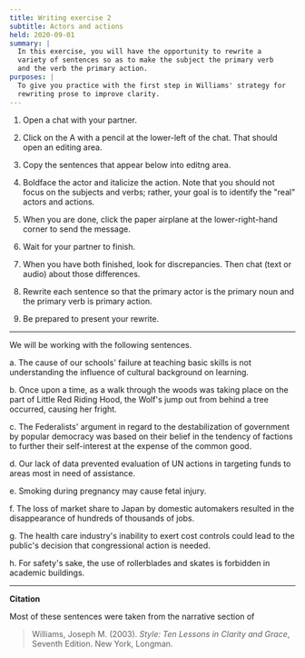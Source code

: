 ```yaml
---
title: Writing exercise 2
subtitle: Actors and actions
held: 2020-09-01
summary: |
  In this exercise, you will have the opportunity to rewrite a
  variety of sentences so as to make the subject the primary verb
  and the verb the primary action.
purposes: |
  To give you practice with the first step in Williams' strategy for
  rewriting prose to improve clarity.
---
```

1. Open a chat with your partner.

2. Click on the A with a pencil at the lower-left of the chat.  That
should open an editing area.

3. Copy the sentences that appear below into editng area.

4. Boldface the actor and italicize the action.  Note that you should not
focus on the subjects and verbs; rather, your goal is to identify the
"real" actors and actions.

5. When you are done, click the paper airplane at the lower-right-hand
corner to send the message.

6. Wait for your partner to finish.

7. When you have both finished, look for discrepancies.  Then chat (text 
or audio) about those differences.

8. Rewrite each sentence so that the primary actor is the primary noun
and the primary verb is primary action. 

9. Be prepared to present your rewrite.

---

We will be working with the following sentences.

a. The cause of our schools' failure at teaching basic skills is not understanding the influence of cultural background on learning.

b. Once upon a time, as a walk through the woods was taking place on the part of Little Red Riding Hood, the Wolf's jump out from behind a tree occurred, causing her fright.

c. The Federalists' argument in regard to the destabilization of government by popular democracy was based on their belief in the tendency of factions to further their self-interest at the expense of the common good.

d. Our lack of data prevented evaluation of UN actions in targeting funds to areas most in need of assistance.

e. Smoking during pregnancy may cause fetal injury.

f. The loss of market share to Japan by domestic automakers resulted in the disappearance of hundreds of thousands of jobs.

g. The health care industry's inability to exert cost controls could lead to the public's decision that congressional action is needed.

h. For safety's sake, the use of rollerblades and skates is forbidden in academic buildings.

---

**Citation**

Most of these sentences were taken from the narrative section of

> Williams, Joseph M. (2003). _Style: Ten Lessons in Clarity and Grace_, Seventh Edition. New York, Longman.

